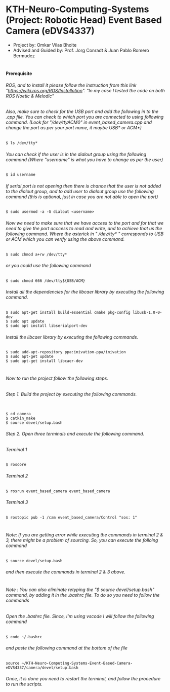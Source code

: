 # KTH-Neuro-Computing-Systems (Project: Robotic Head) Event Based Camera (eDVS4337) 
* Project by: Omkar Vilas Bhoite
* Advised and Guided by: Prof. Jorg Conradt & Juan Pablo Romero Bermudez

# #########################################################################################################################################################################################

# #########################################################################################################################################################################################

#### Prerequisite

###### ROS, and to install it please follow the instruction from this link "https://wiki.ros.org/ROS/Installation". "In my case I tested the code on both ROS Noetic & Melodic"

###### Also, make sure to check for the USB port and add the following in to the .cpp file. You can check to which port you are connected to using following command. (Look for "/dev/ttyACM0" in event_based_camera.cpp and change  the port as per your port name, it maybe USB* or ACM*)

```
$ ls /dev/tty*
```

###### You can check if the user is in the dialout group using the following command (Where "username" is what you have to change as per the user)

```
$ id username
```

###### If serial port is not opening then there is chance that the user is not added to the dialout group, and to add user to dialout group use the following command (this is optional, just in case you are not able to open the port)

```
$ sudo usermod -a -G dialout <username>
```

###### Now we need to make sure that we have access to the port and for that we need to give the port acccess to read and write, and to achieve that us the following command. Where the asterick in " /dev/tty* " corresponds to USB or ACM which you can verify using the above command. 

```
$ sudo chmod a+rw /dev/tty*

```
###### or you could use the following command

```
$ sudo chmod 666 /dev/tty${USB/ACM}

```

###### Install all the dependencies for the libcaer library by executing the following command.

```
$ sudo apt-get install build-essential cmake pkg-config libusb-1.0-0-dev
$ sudo apt update
$ sudo apt install libserialport-dev

```


###### Install the libcaer library by executing the following commands. 

```
$ sudo add-apt-repository ppa:inivation-ppa/inivation
$ sudo apt-get update
$ sudo apt-get install libcaer-dev

```


# #########################################################################################################################################################################################

###### Now to run the project follow the following steps.

###### Step 1. Build the project by executing the following commands.

```

$ cd camera
$ catkin_make   
$ source devel/setup.bash

```

###### Step 2. Open three terminals and execute the following command.

###### Terminal 1

```
$ roscore

```

###### Terminal 2 

```
$ rosrun event_based_camera event_based_camera

```

###### Terminal 3 

```
$ rostopic pub -1 /cam event_based_camera/Control "sos: 1"

```

# #########################################################################################################################################################################################

###### Note: If you are getting error while executing the commands in terminal 2 & 3, there might be a problem of sourcing. So, you can execute the folloing command 

```
$ source devel/setup.bash

```

###### and then execute the commands in terminal 2 & 3 above.


# #########################################################################################################################################################################################


###### Note : You can also eliminate retyping the "$ source devel/setup.bash" command, by adding it in the .bashrc file. To do so you need to follow the commands
###### Open the .bashrc file. Since, I'm using vscode I will follow the following command

```
$ code ~/.bashrc
```

###### and paste the following command at the bottom of the file 

```
source ~/KTH-Neuro-Computing-Systems-Event-Based-Camera-eDVS4337/camera/devel/setup.bash
```

###### Once, it is done you need to restart the terminal, and follow the procedure to run the scripts.